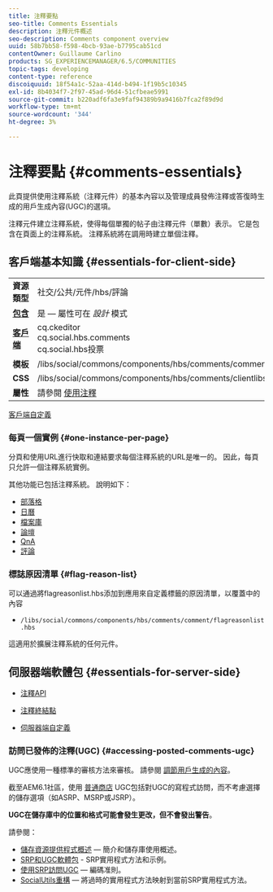 ```yaml
---
title: 注釋要點
seo-title: Comments Essentials
description: 注釋元件概述
seo-description: Comments component overview
uuid: 58b7bb58-f598-4bcb-93ae-b7795cab51cd
contentOwner: Guillaume Carlino
products: SG_EXPERIENCEMANAGER/6.5/COMMUNITIES
topic-tags: developing
content-type: reference
discoiquuid: 18f54a1c-52aa-414d-b494-1f19b5c10345
exl-id: 8b4034f7-2f97-45ad-96d4-51cfbeae5991
source-git-commit: b220adf6fa3e9faf94389b9a9416b7fca2f89d9d
workflow-type: tm+mt
source-wordcount: '344'
ht-degree: 3%

---
```


# 注釋要點 {#comments-essentials}

此頁提供使用注釋系統（注釋元件）的基本內容以及管理成員發佈注釋或答復時生成的用戶生成內容(UGC)的選項。

注釋元件建立注釋系統，使得每個單獨的帖子由注釋元件（單數）表示。 它是包含在頁面上的注釋系統。 注釋系統將在調用時建立單個注釋。

## 客戶端基本知識 {#essentials-for-client-side}

<table>
 <tbody>
  <tr>
   <td> <strong>資源類型</strong></td>
   <td> 社交/公共/元件/hbs/評論</td>
  </tr>
  <tr>
   <td> <a href="scf.md#add-or-include-a-communities-component"><strong>包含</strong></a></td>
   <td>是 — 屬性可在 <i>設計 </i>模式</td>
  </tr>
  <tr>
   <td> <a href="client-customize.md#clientlibs-for-scf"><strong>客戶端</strong></a></td>
   <td>cq.ckeditor<br /> cq.social.hbs.comments<br /> cq.social.hbs投票</td>
  </tr>
  <tr>
   <td> <strong>模板</strong></td>
   <td> /libs/social/commons/components/hbs/comments/comments.hbs<br /> </td>
  </tr>
  <tr>
   <td> <strong>CSS</strong></td>
   <td> /libs/social/commons/components/hbs/comments/clientlibs/commentsystem.css</td>
  </tr>
  <tr>
   <td><strong> 屬性</strong></td>
   <td> 請參閱 <a href="comments.md">使用注釋</a></td>
  </tr>
 </tbody>
</table>

[客戶端自定義](client-customize.md)

### 每頁一個實例 {#one-instance-per-page}

分頁和使用URL進行快取和連結要求每個注釋系統的URL是唯一的。 因此，每頁只允許一個注釋系統實例。

其他功能已包括注釋系統。 說明如下：

* [部落格](blog-developer-basics.md)
* [日曆](calendar-basics-for-developers.md)
* [檔案庫](essentials-file-library.md)
* [論壇](essentials-forum.md)
* [QnA](qna-essentials.md)
* [評論](reviews-basics.md)

### 標誌原因清單 {#flag-reason-list}

可以通過將flagreasonlist.hbs添加到應用來自定義標籤的原因清單，以覆蓋中的內容

* `/libs/social/commons/components/hbs/comments/comment/flagreasonlist.hbs`

這適用於擴展注釋系統的任何元件。

## 伺服器端軟體包 {#essentials-for-server-side}

* [注釋API](https://helpx.adobe.com/experience-manager/6-5/sites/developing/using/reference-materials/javadoc/com/adobe/cq/social/commons/comments/api/package-summary.html)

* [注釋終結點](https://helpx.adobe.com/experience-manager/6-5/sites/developing/using/reference-materials/javadoc/com/adobe/cq/social/commons/comments/endpoints/package-summary.html)

* [伺服器端自定義](server-customize.md)

### 訪問已發佈的注釋(UGC) {#accessing-posted-comments-ugc}

UGC應使用一種標準的審核方法來審核。
請參閱 [調節用戶生成的內容](moderate-ugc.md)。

截至AEM6.1社區，使用 [普通商店](working-with-srp.md) UGC包括對UGC的寫程式訪問，而不考慮選擇的儲存選項（如ASRP、MSRP或JSRP）。

**UGC在儲存庫中的位置和格式可能會發生更改，但不會發出警告**。

請參閱：

* [儲存資源提供程式概述](srp.md)  — 簡介和儲存庫使用概述。
* [SRP和UGC軟體包](srp-and-ugc.md) - SRP實用程式方法和示例。
* [使用SRP訪問UGC](accessing-ugc-with-srp.md)  — 編碼准則。
* [SocialUtils重構](socialutils.md)  — 將過時的實用程式方法映射到當前SRP實用程式方法。
